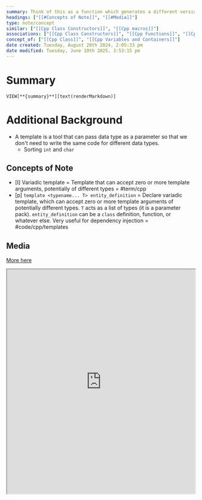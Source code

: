 ```yaml
---
summary: Think of this as a function which generates a different version of itself, for every data type that uses it. Used for implementing generic algorithms (vectors, stacks, queues), and for efficiency. Keep in mind, you can pass functions as types in the object.<br><br>Templates form the basis for the standard library with [[Cpp std vector]], [[Cpp std map (class)]], and [[Cpp std set]].<br>Templates are expanded at compiler time, similar to macros. The compiler does type-checking before template expansion.
headings: ["[[#Concepts of Note]]", "[[#Media]]"]
type: note/concept
similar: ["[[Cpp Class Constructors]]", "[[Cpp macros]]"]
associations: ["[[Cpp Class Constructors]]", "[[Cpp Functions]]", "[[Cpp typename]]"]
concept_of: ["[[Cpp Class]]", "[[Cpp Variables and Containers]]"]
date created: Tuesday, August 20th 2024, 2:05:33 pm
date modified: Tuesday, June 10th 2025, 3:53:15 pm
---
```

# Summary
`VIEW[**{summary}**][text(renderMarkdown)]`

# Additional Background
- A template is a tool that can pass data type as a parameter so that we don't need to write the same code for different data types. 
	- Sorting `int` and `char`

## Concepts of Note
- [I] Variadic template = Template that can accept zero or more template arguments, potentially of different types = #term/cpp 
- [p] `template <typename... T> entity_definition` = Declare variadic template, which can accept zero or more template arguments of potentially different types. `T` acts as a list of types (it is a parameter pack). `entity_definition` can be a `class` definition, function, or whatever else. Very useful for dependency injection = #code/cpp/templates
<!--ID: 1751434091453-->


## Media
[More here](https://www.geeksforgeeks.org/templates-cpp/)
<iframe src="https://www.geeksforgeeks.org/templates-cpp/" style="width: 100%; height: 600px;"></iframe>
 